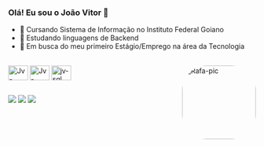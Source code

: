 ### Olá! Eu sou o João Vitor 👋


- 🔭 Cursando Sistema de Informação no Instituto Federal Goiano 
- 🌱 Estudando linguagens de Backend
- 💬 Em busca do meu primeiro Estágio/Emprego na área da Tecnologia


<div style="display: inline_block"><br>
  <img align="center" alt="Jv-Java" height="30" width="40" src="https://cdn.jsdelivr.net/gh/devicons/devicon/icons/java/java-original-wordmark.svg">
  <img align="center" alt="Jv-spring" height="30" width="40" src="https://cdn.jsdelivr.net/gh/devicons/devicon/icons/spring/spring-plain-wordmark.svg">

  <img align="center" alt="jv-sql" height="30" width="40" src="https://cdn.jsdelivr.net/gh/devicons/devicon/icons/mysql/mysql-original-wordmark.svg">
  <img align="right" alt="Rafa-pic" height="150" style="border-radius:50px;" src="https://media4.giphy.com/media/bGgsc5mWoryfgKBx1u/giphy.gif?cid=ecf05e47n3195k42rdodedu1xu78jxknbld6q0mjw2n6uubf&ep=v1_gifs_search&rid=giphy.gif&ct=g">

</div>

  ##
 
<div>
  <a href="https://instagram.com/jviitorsoares" target="_blank"><img src="https://img.shields.io/badge/-Instagram-%23E4405F?style=for-the-badge&logo=instagram&logoColor=white" target="_blank"></a>
</a> 
  <a href = "mailto:jvfs12th@gmail.com"><img src="https://img.shields.io/badge/-Gmail-%23333?style=for-the-badge&logo=gmail&logoColor=white" target="_blank"></a>
  <a href="https://www.linkedin.com/in/jo%C3%A3o-vitor-farias-soares-216870238/" target="_blank"><img src="https://img.shields.io/badge/-LinkedIn-%230077B5?style=for-the-badge&logo=linkedin&logoColor=white" target="_blank"></a> 
  
</div>
